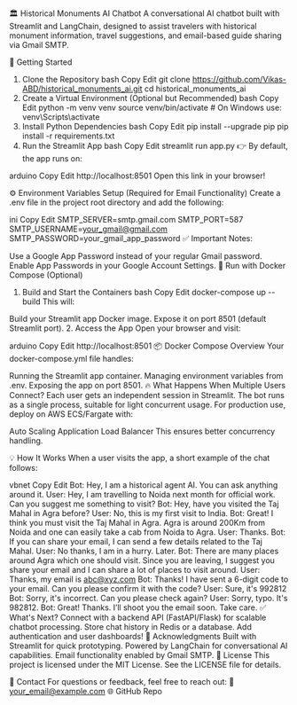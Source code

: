 🏛️ Historical Monuments AI Chatbot
A conversational AI chatbot built with Streamlit and LangChain, designed to assist travelers with historical monument information, travel suggestions, and email-based guide sharing via Gmail SMTP.

🚀 Getting Started
1. Clone the Repository
bash
Copy
Edit
git clone https://github.com/Vikas-ABD/historical_monuments_ai.git
cd historical_monuments_ai
2. Create a Virtual Environment (Optional but Recommended)
bash
Copy
Edit
python -m venv venv
source venv/bin/activate  # On Windows use: venv\Scripts\activate
3. Install Python Dependencies
bash
Copy
Edit
pip install --upgrade pip
pip install -r requirements.txt
4. Run the Streamlit App
bash
Copy
Edit
streamlit run app.py
👉 By default, the app runs on:

arduino
Copy
Edit
http://localhost:8501
Open this link in your browser!

⚙️ Environment Variables Setup (Required for Email Functionality)
Create a .env file in the project root directory and add the following:

ini
Copy
Edit
SMTP_SERVER=smtp.gmail.com
SMTP_PORT=587
SMTP_USERNAME=your_gmail@gmail.com
SMTP_PASSWORD=your_gmail_app_password
✅ Important Notes:

Use a Google App Password instead of your regular Gmail password.
Enable App Passwords in your Google Account Settings.
🐳 Run with Docker Compose (Optional)
1. Build and Start the Containers
bash
Copy
Edit
docker-compose up --build
This will:

Build your Streamlit app Docker image.
Expose it on port 8501 (default Streamlit port).
2. Access the App
Open your browser and visit:

arduino
Copy
Edit
http://localhost:8501
📦 Docker Compose Overview
Your docker-compose.yml file handles:

Running the Streamlit app container.
Managing environment variables from .env.
Exposing the app on port 8501.
🔥 What Happens When Multiple Users Connect?
Each user gets an independent session in Streamlit.
The bot runs as a single process, suitable for light concurrent usage.
For production use, deploy on AWS ECS/Fargate with:

Auto Scaling
Application Load Balancer
This ensures better concurrency handling.

💡 How It Works
When a user visits the app, a short example of the chat follows:

vbnet
Copy
Edit
Bot: Hey, I am a historical agent AI. You can ask anything around it.
User: Hey, I am travelling to Noida next month for official work. Can you suggest me something to visit?
Bot: Hey, have you visited the Taj Mahal in Agra before?
User: No, this is my first visit to India.
Bot: Great! I think you must visit the Taj Mahal in Agra. Agra is around 200Km from Noida and one can easily take a cab from Noida to Agra.
User: Thanks.
Bot: If you can share your email, I can send a few details related to the Taj Mahal.
User: No thanks, I am in a hurry. Later.
Bot: There are many places around Agra which one should visit. Since you are leaving, I suggest you share your email and I can share a lot of places to visit around.
User: Thanks, my email is abc@xyz.com
Bot: Thanks! I have sent a 6-digit code to your email. Can you please confirm it with the code?
User: Sure, it's 992812
Bot: Sorry, it's incorrect. Can you please check again?
User: Sorry, typo. It's 982812.
Bot: Great! Thanks. I’ll shoot you the email soon. Take care.
✅ What's Next?
Connect with a backend API (FastAPI/Flask) for scalable chatbot processing.
Store chat history in Redis or a database.
Add authentication and user dashboards!
🙌 Acknowledgments
Built with Streamlit for quick prototyping.
Powered by LangChain for conversational AI capabilities.
Email functionality enabled by Gmail SMTP.
📄 License
This project is licensed under the MIT License.
See the LICENSE file for details.

📧 Contact
For questions or feedback, feel free to reach out:
📩 your_email@example.com
🌐 GitHub Repo